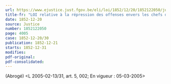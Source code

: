 ```yaml
---
url: https://www.ejustice.just.fgov.be/eli/loi/1852/12/20/1852122050/justel
title-fr: "LOI relative à la répression des offenses envers les chefs des gouvernements étrangers."
date: 1852-12-20
source: Justice
number: 1852122050
page: 4005
case: 1852-12-20/30
publication: 1852-12-21
starts: 1852-12-31
modifies:
pdf-original:
pdf-consolidated:
---
```


(Abrogé) <L 2005-02-13/31, art. 5, 002;  En vigueur :  05-03-2005>
